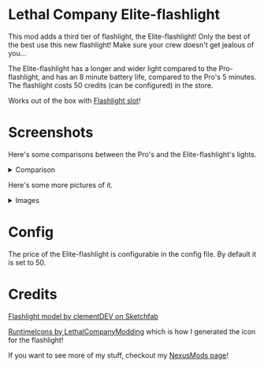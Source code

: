 # Lethal Company Elite-flashlight

This mod adds a third tier of flashlight, the Elite-flashlight! Only the best of the best use this new flashlight! Make sure your crew doesn't get jealous of you...

The Elite-flashlight has a longer and wider light compared to the Pro-flashlight, and has an 8 minute battery life, compared to the Pro's 5 minutes. The flashlight costs 50 credits (can be configured) in the store.

Works out of the box with [Flashlight slot](https://thunderstore.io/c/lethal-company/p/FlipMods/ReservedFlashlightSlot/)!

# Screenshots
Here's some comparisons between the Pro's and the Elite-flashlight's lights.
<details>
  <summary>Comparison</summary>

  ![20250124215308_1](https://github.com/user-attachments/assets/a480ce0a-0e7e-47f2-8803-340f2422235b)

  ![20250124215315_1](https://github.com/user-attachments/assets/bca352ec-37f1-44b1-a802-9a6894d2ac47)

  ![20250124031850_1](https://github.com/user-attachments/assets/2b75bcb9-a247-42f5-bb4c-8600257f084f)

  ![20250124031853_1](https://github.com/user-attachments/assets/6ac910d7-40bc-476a-b09a-c9af284492bf)
</details>

Here's some more pictures of it.
<details>
  <summary>Images</summary>

  ![20250124023218_1](https://github.com/user-attachments/assets/ddf85851-b4c7-4620-8298-b25035c5958e)

  ![20250124035620_1](https://github.com/user-attachments/assets/26674858-238c-4b19-8a6f-59da0da9c64a)

  ![20250124193356_1](https://github.com/user-attachments/assets/197a8c24-f034-4eac-857f-2c15c4325aea)

  ![20250124193359_1](https://github.com/user-attachments/assets/935c5092-4487-4cbe-81f0-0618cf603f3b)

  ![20250124193404_1](https://github.com/user-attachments/assets/3d9cf69b-9955-4e7d-adeb-9111c52923f1)
</details>

# Config
The price of the Elite-flashlight is configurable in the config file. By default it is set to 50.

# Credits
[Flashlight model by clementDEV on Sketchfab](https://sketchfab.com/3d-models/flashlight-0bd1df1cb4864d6799cde4b182c8396c)

[RuntimeIcons by LethalCompanyModding](https://thunderstore.io/c/lethal-company/p/LethalCompanyModding/RuntimeIcons/) which is how I generated the icon for the flashlight!



If you want to see more of my stuff, checkout my [NexusMods page](https://next.nexusmods.com/profile/MissileMann/mods)!


